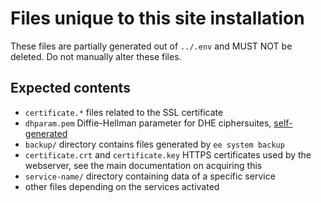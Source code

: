 # Files unique to this site installation

These files are partially generated out of `../.env` and MUST NOT be deleted. Do not manually alter these files.

## Expected contents

* `certificate.*` files related to the SSL certificate
* `dhparam.pem` Diffie-Hellman parameter for DHE ciphersuites, [self-generated](https://www.howtoforge.com/tutorial/how-to-protect-your-debian-and-ubuntu-server-against-the-logjam-attack/)
* `backup/` directory contains files generated by `ee system backup`
* `certificate.crt` and `certificate.key` HTTPS certificates used by the webserver, see the main documentation on acquiring this
* `service-name/` directory containing data of a specific service
* other files depending on the services activated